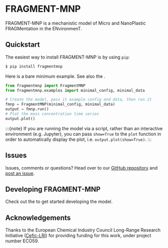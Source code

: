 # FRAGMENT-MNP

FRAGMENT-MNP is a mechanistic model of Micro and NanoPlastic FRAGMentation in the ENvironmenT.

## Quickstart

The easiest way to install FRAGMENT-MNP is by using `pip`:

```bash
$ pip install fragmentmnp
```

Here is a bare minimum example. See also the [](example-usage.ipynb).

```python
from fragmentmnp import FragmentMNP
from fragmentmnp.examples import minimal_config, minimal_data

# Create the model, pass it example config and data, then run it
fmnp = FragmentMNP(minimal_config, minimal_data)
output = fmnp.run()
# Plot the mass concentration time series
output.plot()
```

:::{note}
If you are running the model via a script, rather than an interactive environment (e.g. Jupyter), you can pass `show=True` to the `plot` function in order to automatically display the plot, i.e. `output.plot(show=True)`.
:::

## Issues

Issues, comments or questions? Head over to our [GitHub repository](https://github.com/microplastics-cluster/fragment-mnp) and [post an issue](https://github.com/microplastics-cluster/fragment-mnp/issues).

## Developing FRAGMENT-MNP

Check out the [](developers/quickstart.md) to get started developing the model.

## Acknowledgements

Thanks to the European Chemical Industry Council Long-Range Research Initiative ([Cefic-LRI](https://cefic-lri.org/)) for providing funding for this work, under project number ECO59.
